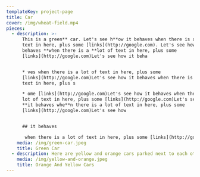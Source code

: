 ```yaml
---
templateKey: project-page
title: Car
cover: /img/wheat-field.mp4
pieces:
  - description: >-
      This is a green** car. Let's see h**ow it behaves when there is a lot of
      text in here, plus some [links](http://google.com). Let's see how it
      behaves **when there is a **lot of text in here, plus some
      [links](http://google.com)Let's see how it beha


      * ves when there is a lot of text in here, plus some
      [links](http://google.com)Let's see how it behaves when there is a lot of
      text in here, plus s

      * ome [links](http://google.com)Let's see how it behaves when there is a
      lot of text in here, plus some [links](http://google.com)Let's see how
      **it behaves whe**n there is a lot of text in here, plus some
      [links](http://google.com)Let's see how 


      ## it behaves

       when there is a lot of text in here, plus some [links](http://google.com)Let's see how it behaves when there is a lot of text in here, plus some [links](http://google.com)Let's see how it behaves when there is a lot of text in here, plus some [links](http://google.com)Let's see how it behaves when there is a lot of text in here, plus some [links](http://google.com)Let's see how it behaves when there is a lot of text in here, plus some [links](http://google.com)Let's see how it behaves when there is a lot of text in here, plus some [links](http://google.com)Let's see how it behaves when there is a lot of text in here, plus some [links](http://google.com)Let's see how it behaves when there is a lot of text in here, plus some [links](http://google.com)Let's see how it behaves when there is a lot of text in here, plus some [links](http://google.com)
    media: /img/green-car.jpeg
    title: Green Car
  - description: Here are yellow and orange cars parked next to each other
    media: /img/yellow-and-orange.jpeg
    title: Orange And Yellow Cars
---
```



